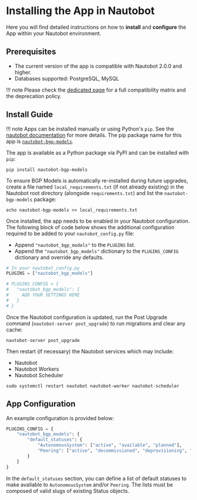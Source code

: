 # Installing the App in Nautobot

Here you will find detailed instructions on how to **install** and **configure** the App within your Nautobot environment.


## Prerequisites

- The current version of the app is compatible with Nautobot 2.0.0 and higher.
- Databases supported: PostgreSQL, MySQL

!!! note
    Please check the [dedicated page](compatibility_matrix.md) for a full compatibility matrix and the deprecation policy.


## Install Guide

!!! note
    Apps can be installed manually or using Python's `pip`. See the [nautobot documentation](https://docs.nautobot.com/projects/core/en/stable/plugins/#install-the-package) for more details. The pip package name for this app is [`nautobot-bgp-models`](https://pypi.org/project/nautobot-bgp-models/).

The app is available as a Python package via PyPI and can be installed with `pip`:

```shell
pip install nautobot-bgp-models
```

To ensure BGP Models is automatically re-installed during future upgrades, create a file named `local_requirements.txt` (if not already existing) in the Nautobot root directory (alongside `requirements.txt`) and list the `nautobot-bgp-models` package:

```shell
echo nautobot-bgp-models >> local_requirements.txt
```

Once installed, the app needs to be enabled in your Nautobot configuration. The following block of code below shows the additional configuration required to be added to your `nautobot_config.py` file:

- Append `"nautobot_bgp_models"` to the `PLUGINS` list.
- Append the `"nautobot_bgp_models"` dictionary to the `PLUGINS_CONFIG` dictionary and override any defaults.

```python
# In your nautobot_config.py
PLUGINS = ["nautobot_bgp_models"]

# PLUGINS_CONFIG = {
#   "nautobot_bgp_models": {
#     ADD YOUR SETTINGS HERE
#   }
# }
```

Once the Nautobot configuration is updated, run the Post Upgrade command (`nautobot-server post_upgrade`) to run migrations and clear any cache:

```shell
nautobot-server post_upgrade
```

Then restart (if necessary) the Nautobot services which may include:

- Nautobot
- Nautobot Workers
- Nautobot Scheduler

```shell
sudo systemctl restart nautobot nautobot-worker nautobot-scheduler
```

## App Configuration

An example configuration is provided below:

```python
PLUGINS_CONFIG = {
    "nautobot_bgp_models": {
        "default_statuses": {
            "AutonomousSystem": ["active", "available", "planned"],
            "Peering": ["active", "decommissioned", "deprovisioning", "offline", "planned", "provisioning"],
        }
    }
}
```

In the `default_statuses` section, you can define a list of default statuses to make available to `AutonomousSystem` and/or `Peering`. The lists must be composed of valid slugs of existing Status objects.
